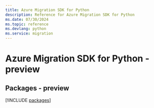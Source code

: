 ```yaml
---
title: Azure Migration SDK for Python
description: Reference for Azure Migration SDK for Python
ms.date: 07/30/2024
ms.topic: reference
ms.devlang: python
ms.service: migration
---
```

# Azure Migration SDK for Python - preview
## Packages - preview
[!INCLUDE [packages](migration-index.md)]